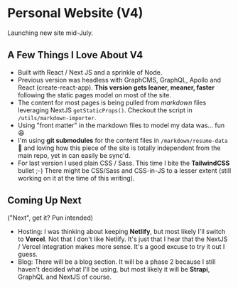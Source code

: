 # Personal Website (V4)

Launching new site mid-July.

## A Few Things I Love About V4

- Built with React / Next JS and a sprinkle of Node.
- Previous version was headless with GraphCMS, GraphQL, Apollo and React (create-react-app). **This version gets leaner, meaner, faster** following the static pages model on most of the site.
- The content for most pages is being pulled from _markdown_ files leveraging NextJS `getStaticProps()`. Checkout the script in `/utils/markdown-importer`.
- Using "front matter" in the markdown files to model my data was... fun 😆
- I'm using **git submodules** for the content files in `/markdown/resume-data` 🙌 and loving how this piece of the site is totally independent from the main repo, yet in can easily be sync'd.
- For last version I used plain CSS / Sass. This time I bite the **TailwindCSS** bullet ;-) There might be CSS/Sass and CSS-in-JS to a lesser extent (still working on it at the time of this writing).

## Coming Up Next

("Next", get it? Pun intended)

- Hosting: I was thinking about keeping **Netlify**, but most likely I'll switch to **Vercel**. Not that I don't like Netlify. It's just that I hear that the NextJS / Vercel integration makes more sense. It's a good excuse to try it out I guess.
- Blog: There will be a blog section. It will be a phase 2 because I still haven't decided what I'll be using, but most likely it will be **Strapi**, GraphQL and NextJS of course.
